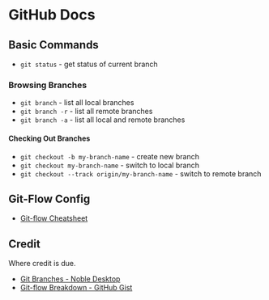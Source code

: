 # GitHub Docs

## Basic Commands

- `git status` - get status of current branch

### Browsing Branches

- `git branch` - list all local branches
- `git branch -r` - list all remote branches
- `git branch -a` - list all local and remote branches

#### Checking Out Branches

- `git checkout -b my-branch-name` - create new branch
- `git checkout my-branch-name` - switch to local branch
- `git checkout --track origin/my-branch-name` - switch to remote branch

## Git-Flow Config

- [Git-flow Cheatsheet](https://danielkummer.github.io/git-flow-cheatsheet/index.html)

## Credit

Where credit is due.

- [Git Branches - Noble Desktop](https://www.nobledesktop.com/learn/git/git-branches)
- [Git-flow Breakdown - GitHub Gist](https://gist.github.com/JamesMGreene/cdd0ac49f90c987e45ac)
